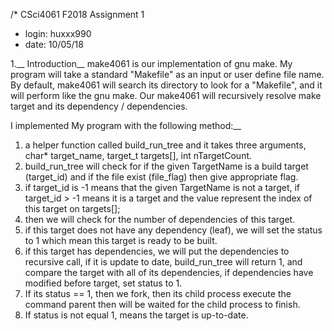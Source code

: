/* CSci4061 F2018 Assignment 1
* login: huxxx990
* date: 10/05/18

1.__
Introduction__
make4061 is our implementation of gnu make. My program will take a standard
"Makefile" as an input or user define file name.
By default, make4061 will search its directory to look for a "Makefile",
and it will perform like the gnu make. Our make4061 will recursively resolve
make target and its dependency / dependencies.

I implemented My program with the following method:__
1. a helper function called build_run_tree and it takes three arguments,
char* target_name, target_t targets[], int nTargetCount.
2. build_run_tree will check for if the given TargetName is a build target (target_id)
and if the file exist (file_flag) then give appropriate flag.
3. if target_id is -1 means that the given TargetName is not a target,
if target_id > -1 means it is a target and the value represent the index of
this target on targets[];
4. then we will check for the number of dependencies of this target.
5. if this target does not have any dependency (leaf), we will set the status to 1
which mean this target is ready to be built.
6. if this target has dependencies, we will put the dependencies to recursive
call, if it is update to date, build_run_tree will return 1, and compare the target
with all of its dependencies, if dependencies have modified before target, set status
to 1.
7. If its status == 1, then we fork, then its child process execute the command
parent then will be waited for the child process to finish.
8. If status is not equal 1, means the target is up-to-date.
